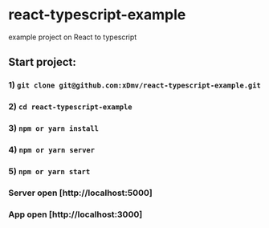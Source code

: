 # react-typescript-example
example project on React to typescript

## Start project:
### 1) `git clone git@github.com:xDmv/react-typescript-example.git`
### 2) `cd react-typescript-example`
### 3) `npm or yarn install`
### 4) `npm or yarn server`
### 5) `npm or yarn start`

### Server open [http://localhost:5000]
### App open [http://localhost:3000]